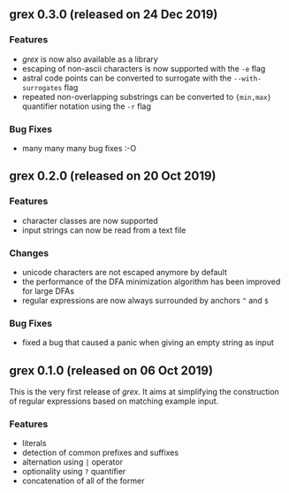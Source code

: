 ## grex 0.3.0 (released on 24 Dec 2019)

### Features
- *grex* is now also available as a library
- escaping of non-ascii characters is now supported with the `-e` flag
- astral code points can be converted to surrogate with the `--with-surrogates` flag
- repeated non-overlapping substrings can be converted to `{min,max}` quantifier notation using the `-r` flag

### Bug Fixes
- many many many bug fixes :-O

## grex 0.2.0 (released on 20 Oct 2019)

### Features
- character classes are now supported
- input strings can now be read from a text file

### Changes
- unicode characters are not escaped anymore by default
- the performance of the DFA minimization algorithm has been improved for large DFAs
- regular expressions are now always surrounded by anchors `^` and `$`

### Bug Fixes
- fixed a bug that caused a panic when giving an empty string as input

## grex 0.1.0 (released on 06 Oct 2019)

This is the very first release of *grex*. It aims at simplifying the construction of regular expressions based on matching example input.

### Features
- literals
- detection of common prefixes and suffixes
- alternation using `|` operator
- optionality using `?` quantifier
- concatenation of all of the former